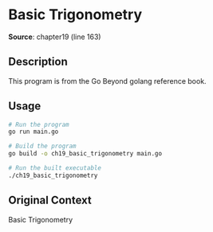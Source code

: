 # Basic Trigonometry

**Source**: chapter19 (line 163)

## Description

This program is from the Go Beyond golang reference book.

## Usage

```bash
# Run the program
go run main.go

# Build the program
go build -o ch19_basic_trigonometry main.go

# Run the built executable
./ch19_basic_trigonometry
```

## Original Context

Basic Trigonometry
